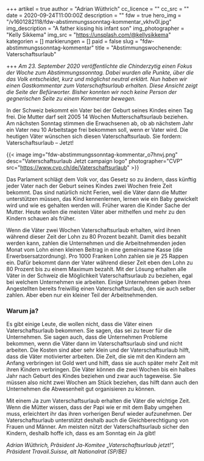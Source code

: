 +++
artikel = true
author = "Adrian Wüthrich"
cc_licence = ""
cc_src = ""
date = 2020-09-24T11:00:00Z
description = ""
fdw = true
hero_img = "/v1601282118/fdw-abstimmungssonntag-kommentar_vkhv0l.jpg"
img_description = "A father kissing his infant son"
img_photographer = "Kelly Sikkema"
img_src = "https://unsplash.com/@kellysikkema"
kategorien = []
markierungen = []
paid = false
slug = "fdw-abstimmungssonntag-kommentar"
title = "Abstimmungswochenende: Vaterschaftsurlaub"

+++
_Am 23. September 2020 veröffentlichte die Chinderzytig einen Fokus der Woche zum Abstimmungssonntag. Dabei wurden alle Punkte, über die das Volk entscheidet, kurz und möglichst neutral erklärt. Nun haben wir einen Gastkommentar zum Vaterschaftsurlaub erhalten. Diese Ansicht zeigt die Seite der Befürworter. Bisher konnten wir noch keine Person der gegnerischen Seite zu einem Kommentar bewegen._

In der Schweiz bekommt ein Vater bei der Geburt seines Kindes einen Tag frei. Die Mutter darf seit 2005 14 Wochen Mutterschaftsurlaub beziehen. Am nächsten Sonntag stimmen die Erwachsenen ab, ob ab nächstem Jahr ein Vater neu 10 Arbeitstage frei bekommen soll, wenn er Vater wird. Die heutigen Väter wünschen sich diesen Vaterschaftsurlaub. Sie fordern: Vaterschaftsurlaub – Jetzt!

{{< image img="fdw-abstimmungssonntag-kommentar_o7hnvj.png" desc="Vaterschaftsurlaub Jetzt campaign logo" photographer="CVP" src="https://www.cvp.ch/de/Vaterschaftsurlaub" >}}

Das Parlament schlägt dem Volk vor, das Gesetz so zu ändern, dass künftig jeder Vater nach der Geburt seines Kindes zwei Wochen freie Zeit bekommt. Das sind natürlich nicht Ferien, weil die Väter dann die Mutter unterstützen müssen, das Kind kennenlernen, lernen wie ein Baby gewickelt wird und wie es gehalten werden will. Früher waren die Kinder Sache der Mutter. Heute wollen die meisten Väter aber mithelfen und mehr zu den Kindern schauen als früher.

Wenn die Väter zwei Wochen Vaterschaftsurlaub erhalten, wird ihnen während dieser Zeit der Lohn zu 80 Prozent bezahlt. Damit dies bezahlt werden kann, zahlen die Unternehmen und die Arbeitnehmenden jeden Monat vom Lohn einen kleinen Beitrag in eine gemeinsame Kasse (die Erwerbsersatzordnung). Pro 1000 Franken Lohn zahlen sie je 25 Rappen ein. Dafür bekommt dann der Vater während dieser Zeit eben den Lohn zu 80 Prozent bis zu einem Maximum bezahlt. Mit der Lösung erhalten alle Väter in der Schweiz die Möglichkeit Vaterschaftsurlaub zu beziehen, egal bei welchem Unternehmen sie arbeiten. Einige Unternehmen geben ihren Angestellten bereits freiwillig einen Vaterschaftsurlaub, den sie auch selber zahlen. Aber eben nur ein kleiner Teil der Arbeitnehmenden.

### Warum ja?

Es gibt einige Leute, die wollen nicht, dass die Väter einen Vaterschaftsurlaub bekommen. Sie sagen, das sei zu teuer für die Unternehmen. Sie sagen auch, dass die Unternehmen Probleme bekommen, wenn die Väter dann im Vaterschaftsurlaub sind und nicht arbeiten. Die Kosten sind aber sehr klein und der Vaterschaftsurlaub hilft, dass die Väter motivierter arbeiten. Die Zeit, die sie mit den Kindern am Anfang verbringen ist Gold wert und hilft, dass sie auch später mehr Zeit mit ihren Kindern verbringen. Die Väter können die zwei Wochen bis ein halbes Jahr nach Geburt des Kindes beziehen und zwar auch tageweise. Sie müssen also nicht zwei Wochen am Stück beziehen, das hilft dann auch den Unternehmen die Abwesenheit gut organisieren zu können.

Mit einem Ja zum Vaterschaftsurlaub erhalten die Väter die wichtige Zeit. Wenn die Mütter wissen, dass der Papi wie er mit dem Baby umgehen muss, erleichtert ihr das ihren vorherigen Beruf wieder aufzunehmen. Der Vaterschaftsurlaub unterstützt deshalb auch die Gleichberechtigung von Frauen und Männer. Am meisten nützt der Vaterschaftsurlaub sicher den Kindern, deshalb hoffe ich, dass es am Sonntag ein Ja gibt!

_Adrian Wüthrich, Präsident Ja-Komitee „Vaterschaftsurlaub jetzt!“, Präsident Travail.Suisse, alt Nationalrat (SP/BE)_
